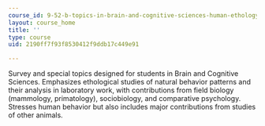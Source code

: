 ```yaml
---
course_id: 9-52-b-topics-in-brain-and-cognitive-sciences-human-ethology-spring-2001
layout: course_home
title: ''
type: course
uid: 2190ff7f93f8530412f9ddb17c449e91

---
```

Survey and special topics designed for students in Brain and Cognitive Sciences. Emphasizes ethological studies of natural behavior patterns and their analysis in laboratory work, with contributions from field biology (mammology, primatology), sociobiology, and comparative psychology. Stresses human behavior but also includes major contributions from studies of other animals.
